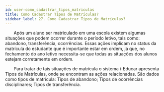```yaml
---
id: user-como_cadastrar_tipos_matriculas
title: Como Cadastrar Tipos de Matrículas?
sidebar_label: 27. Como Cadastrar Tipos de Matrículas?
---
```


&nbsp;&nbsp;&nbsp;&nbsp;&nbsp;&nbsp;&nbsp;Após um aluno ser matriculado em uma escola existem algumas situações que podem ocorrer durante o período letivo, tais como: abandono, transferência, ocorrências. Essas ações implicam no status da matrícula do estudante que é importante estar em ordem, já que, no fechamento do ano letivo necessita-se que todas as situações dos alunos estejam corretamente em ordem.

&nbsp;&nbsp;&nbsp;&nbsp;&nbsp;&nbsp;&nbsp;Para tratar de tais situações de matrícula o sistema i-Educar apresenta Tipos de Matrículas, onde se encontram as ações relacionadas. São dados como tipos de matrícula: Tipos de abandono; Tipos de ocorrências disciplinares; Tipos de transferência.


